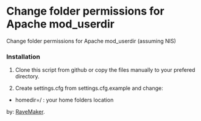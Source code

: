 Change folder permissions for Apache mod_userdir
================================================

Change folder permissions for Apache mod_userdir (assuming NIS)

### Installation

1. Clone this script from github or copy the files manually to your prefered directory.

2. Create settings.cfg from settings.cfg.example and change:

- homedir=/ :  your home folders location

by: [RaveMaker][RaveMaker].

[RaveMaker]: http://ravemaker.net
